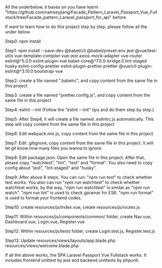 <p>All the underbelow, it bases on you have learnt "https://github.com/ramseyjiang/Facade_Pattern_Laravel_Passport_Vue_Fullstack/tree/Facade_pattern_Laravel_passport_for_api" before.</p>

<p>If want to learn how to do this project step by step, please follow all the under below.</p>

<p>Step0: npm install</p>

<p>Step1: npm install --save-dev @babel/cli @babel/preset-env jest @vue/test-utils vue-template-compiler vue-jest axios-mock-adapter vue-router eslint@^5.0.0 eslint-plugin-vue babel-core@^7.0.0-bridge.0  lint-staged husky eslint-config-prettier eslint-plugin-prettier prettier @vue/cli-plugin-eslint@^3.10.0 bootstrap-vue</p>

<p>Step2: create a file named ".babelrc", and copy content from the same file in this project</p>

<p>Step3: create a file named "prettier.config.js", and copy content from the same file in this project</p>

<p>Step4: eslint --init (Follow the "eslint --init" tips and do them step by step.)</p>

<p>Step5: After Step4, it will create a file named .eslintrc.js automatically. This step will copy content from the same file in this project</p>

<p>Step6: Edit webpack.mix.js, copy content from the same file in this project</p>

<p>Step7: Edit .gitignore, copy content from the same file in this project. It will let git know how many files you wanna to ignore.</p>

<p>Step8: Edit package.json. Open the same file in this project. After that, please copy "watchtest", "lint", "test" and "format". You also need to copy config about "jest", "lint-staged" and "husky".</p>

<p>Step9: After above 8 steps. You can run: "npm run test" to check whether test works. You also can run "npm run watchtest" to check whether watchtest works, by the way, "npm run watchtest" is similar as "npm run watch". "npm run lint" is used to check garamar for ES6. "npm run format" is used to format your frontend codes.</p>

<p>Step10: create resources/js/Index.vue, create resources/js/routes.js</p>
<p>Step11: Within resources/js/components/common/ folder, create Nav.vue, Dashboard.vue, Login.vue, Register.vue</p>
<p>Step12: Within resources/js/tests folder, create Login.test.js, Register.test.js</p>
<p>Step13: Update resources/views/layouts/app.blade.php resources/views/welcome.blade.php</p>

<p>If all the above works, the SPA Laravel Passport Vue Fullstack works. It includes frontend unittest by jest and backend unittests by phpunit.</p>
